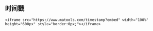 ## 时间戳
    
    <iframe src="https://www.matools.com/timestamp?embed" width="100%" height="600px" style="border:0px;"></iframe>
